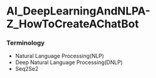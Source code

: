 # AI_DeepLearningAndNLPA-Z_HowToCreateAChatBot

### Terminology
- Natural Language Processing(NLP)
- Deep Natural Language Processing(DNLP)
- Seq2Se2
